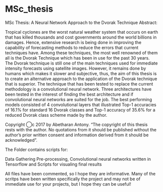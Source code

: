 # MSc_thesis
MSc Thesis: A Neural Network Approach to the Dvorak Technique
Abstract:

Tropical cyclones are the worst natural weather system that occurs on earth that has killed thousands and cost governments around the world billions in damages. Hence, extensive research is being done in improving the capability of forecasting methods to reduce the errors that current techniques have. Among these techniques, the most well renowned of them all is the Dvorak Technique which has been in use for the past 30 years. The Dvorak technique is still one of the main techniques used for immediate intensity forecasts using satellite images. However, it remains done by humans which makes it slower and subjective, thus, the aim of this thesis is to create an alternative approach to the application of the Dvorak technique that is superior. The technique that has been tested to replace the current methodology is a convolutional neural network. Three architectures have been tested in the interest of finding the best architecture and if convolutional neural networks are suited for the job. The best performing models consisted of 4 convolutional layers that illustrated Top-1 accuracies of 16.1% for standard 16 Dvorak classes and Top-1 accuracy of 35.6% for a reduced Dvorak class scheme made by the author.

Copyright ⃝c 2017 by Abetharan Antony. “The copyright of this thesis rests with the author. No quotations from it should be published without the author’s prior written consent and information derived from it should be acknowledged”.

The Folder contains scripts for:

Data Gathering Pre-processing, Convolutional neural networks written in Tensorflow and Scripts for visualing final results

All files have been commented, so I hope they are informative. Many of the scritps have been written specifically the project and may not be of immediate use for your projects, but I hope they can be useful!
